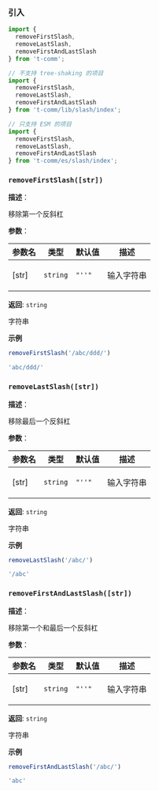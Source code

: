 
### 引入

```ts
import {
  removeFirstSlash,
  removeLastSlash,
  removeFirstAndLastSlash
} from 't-comm';

// 不支持 tree-shaking 的项目
import {
  removeFirstSlash,
  removeLastSlash,
  removeFirstAndLastSlash
} from 't-comm/lib/slash/index';

// 只支持 ESM 的项目
import {
  removeFirstSlash,
  removeLastSlash,
  removeFirstAndLastSlash
} from 't-comm/es/slash/index';
```


### `removeFirstSlash([str])` 


**描述**：<p>移除第一个反斜杠</p>

**参数**：


| 参数名 | 类型 | 默认值 | 描述 |
| --- | --- | --- | --- |
| [str] | <code>string</code> | <code>&quot;&#x27;&#x27;&quot;</code> | <p>输入字符串</p> |

**返回**: <code>string</code><br>

<p>字符串</p>

**示例**

```ts
removeFirstSlash('/abc/ddd/')

'abc/ddd/'
```
<a name="removeLastSlash"></a>

### `removeLastSlash([str])` 


**描述**：<p>移除最后一个反斜杠</p>

**参数**：


| 参数名 | 类型 | 默认值 | 描述 |
| --- | --- | --- | --- |
| [str] | <code>string</code> | <code>&quot;&#x27;&#x27;&quot;</code> | <p>输入字符串</p> |

**返回**: <code>string</code><br>

<p>字符串</p>

**示例**

```ts
removeLastSlash('/abc/')

'/abc'
```
<a name="removeFirstAndLastSlash"></a>

### `removeFirstAndLastSlash([str])` 


**描述**：<p>移除第一个和最后一个反斜杠</p>

**参数**：


| 参数名 | 类型 | 默认值 | 描述 |
| --- | --- | --- | --- |
| [str] | <code>string</code> | <code>&quot;&#x27;&#x27;&quot;</code> | <p>输入字符串</p> |

**返回**: <code>string</code><br>

<p>字符串</p>

**示例**

```ts
removeFirstAndLastSlash('/abc/')

'abc'
```
